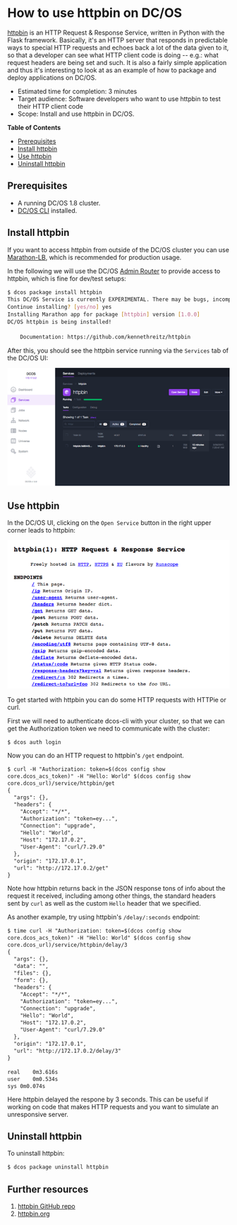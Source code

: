 # How to use httpbin on DC/OS

[httpbin](https://github.com/kennethreitz/httpbin) is an HTTP Request &
Response Service, written in Python with the Flask framework. Basically, it's
an HTTP server that responds in predictable ways to special HTTP requests and
echoes back a lot of the data given to it, so that a developer can see what
HTTP client code is doing -- e.g.: what request headers are being set and such.
It is also a fairly simple application and thus it's interesting to look at as
an example of how to package and deploy applications on DC/OS.

- Estimated time for completion: 3 minutes
- Target audience: Software developers who want to use httpbin to test their
  HTTP client code
- Scope: Install and use httpbin in DC/OS.

**Table of Contents**

- [Prerequisites](#prerequisites)
- [Install httpbin](#install-httpbin)
- [Use httpbin](#use-httpbin)
- [Uninstall httpbin](#uninstall-httpbin)

## Prerequisites

- A running DC/OS 1.8 cluster.
- [DC/OS CLI](https://dcos.io/docs/1.8/usage/cli/install/) installed.

## Install httpbin

If you want to access httpbin from outside of the DC/OS cluster you can use
[Marathon-LB](https://dcos.io/docs/1.8/usage/service-discovery/marathon-lb/),
which is recommended for production usage.

In the following we will use the DC/OS [Admin
Router](https://dcos.io/docs/1.8/development/dcos-integration/#-a-name-adminrouter-a-admin-router)
to provide access to httpbin, which is fine for dev/test setups:

```bash
$ dcos package install httpbin
This DC/OS Service is currently EXPERIMENTAL. There may be bugs, incomplete features, incorrect documentation, or other discrepancies. Experimental packages should never be used in production!
Continue installing? [yes/no] yes
Installing Marathon app for package [httpbin] version [1.0.0]
DC/OS httpbin is being installed!

	Documentation: https://github.com/kennethreitz/httpbin
```

After this, you should see the httpbin service running via the `Services` tab of the DC/OS UI:

![httpbin DC/OS service](img/services.png)

## Use httpbin

In the DC/OS UI, clicking on the `Open Service` button in the right upper corner leads to httpbin:

![httpbin UI](img/httpbin-ui.png)

To get started with httpbin you can do some HTTP requests with HTTPie or curl.

First we will need to authenticate dcos-cli with your cluster, so that we can
get the Authorization token we need to communicate with the cluster:

```
$ dcos auth login
```

Now you can do an HTTP request to httpbin's `/get` endpoint.

```
$ curl -H "Authorization: token=$(dcos config show core.dcos_acs_token)" -H "Hello: World" $(dcos config show core.dcos_url)/service/httpbin/get
{
  "args": {},
  "headers": {
    "Accept": "*/*",
    "Authorization": "token=ey...",
    "Connection": "upgrade",
    "Hello": "World",
    "Host": "172.17.0.2",
    "User-Agent": "curl/7.29.0"
  },
  "origin": "172.17.0.1",
  "url": "http://172.17.0.2/get"
}
```

Note how httpbin returns back in the JSON response tons of info about the
request it received, including among other things, the standard headers sent by
`curl` as well as the custom `Hello` header that we specified.

As another example, try using httpbin's `/delay/:seconds` endpoint:

```
$ time curl -H "Authorization: token=$(dcos config show core.dcos_acs_token)" -H "Hello: World" $(dcos config show core.dcos_url)/service/httpbin/delay/3
{
  "args": {},
  "data": "",
  "files": {},
  "form": {},
  "headers": {
    "Accept": "*/*",
    "Authorization": "token=ey...",
    "Connection": "upgrade",
    "Hello": "World",
    "Host": "172.17.0.2",
    "User-Agent": "curl/7.29.0"
  },
  "origin": "172.17.0.1",
  "url": "http://172.17.0.2/delay/3"
}

real	0m3.616s
user	0m0.534s
sys	0m0.074s
```

Here httpbin delayed the respone by 3 seconds. This can be useful if working on
code that makes HTTP requests and you want to simulate an unresponsive server.

## Uninstall httpbin

To uninstall httpbin:

```bash
$ dcos package uninstall httpbin
```

## Further resources

1. [httpbin GitHub repo](https://github.com/kennethreitz/httpbin)
1. [httpbin.org](http://httpbin.org/)

